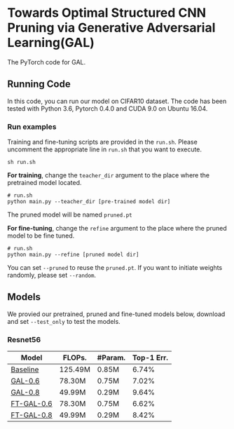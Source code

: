 # Towards Optimal Structured CNN Pruning via Generative Adversarial Learning(GAL)

The PyTorch code for GAL.



## Running Code

In this code, you can run our model on CIFAR10 dataset. The code has been tested with Python 3.6, Pytorch 0.4.0 and CUDA 9.0 on Ubuntu 16.04.



### Run examples

Training and fine-tuning scripts are provided in the `run.sh`. Please uncomment the appropriate line in `run.sh` that you want to execute.

```shell
sh run.sh
```



**For training**, change the `teacher_dir` argument to the place where the pretrained model located. 

```shell
# run.sh
python main.py --teacher_dir [pre-trained model dir]
```

The pruned model will be named `pruned.pt`



**For fine-tuning**, change the `refine` argument to the place where the pruned model to be fine tuned. 

```shell
# run.sh
python main.py --refine [pruned model dir] 
```

You can set `--pruned` to reuse the `pruned.pt`. If you want to initiate weights randomly, please set  `--random`.



## Models

We provied our pretrained, pruned and fine-tuned models below, download and set `--test_only` to test the models.



### Resnet56

| Model                                                        | FLOPs.  | #Param. | Top-1 Err. |
| ------------------------------------------------------------ | ------- | ------- | ---------- |
| [Baseline](https://drive.google.com/open?id=1XHNxyFklGjvzNpTjzlkjpKc61-LLjt5T) | 125.49M | 0.85M   | 6.74%      |
| [GAL-0.6](https://drive.google.com/open?id=1Fq4miBYqCLUNCoxJp9VoWaBAbR1rxVMm) | 78.30M  | 0.75M   | 7.02%      |
| [GAL-0.8](https://drive.google.com/open?id=1gQ5vt5KoEPFLF-u2lGcT2bk4PoLcbx_8) | 49.99M  | 0.29M   | 9.64%      |
| [FT-GAL-0.6](https://drive.google.com/open?id=1fhYezcYTCbRhN8e3r_0wY_6CZOud736R) | 78.30M  | 0.75M   | 6.62%      |
| [FT-GAL-0.8](https://drive.google.com/open?id=1-1-9z6zAfMogAx4HjQ0Gxt67Z9RpkQA4) | 49.99M  | 0.29M   | 8.42%      |





